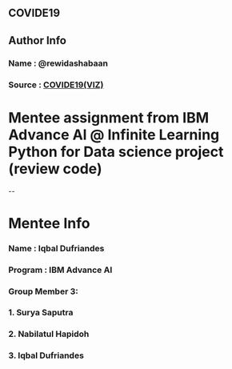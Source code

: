 ## COVIDE19
## Author Info
### Name : @rewidashabaan
### Source : [COVIDE19(VIZ)](https://www.kaggle.com/code/rewidashabaanmohamed/covide19-viz)

# Mentee assignment from IBM Advance Al @ Infinite Learning Python for Data science project (review code)
--

# Mentee Info
### Name : Iqbal Dufriandes
### Program : IBM Advance AI
### Group Member 3:
###   1. Surya Saputra 
###   2. Nabilatul Hapidoh 
###   3. Iqbal Dufriandes
